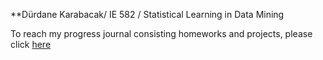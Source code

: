 **Dürdane Karabacak/ IE 582 / Statistical Learning in Data Mining 

To reach my progress journal consisting homeworks and projects, please click [here](https://bu-ie-582.github.io/fall19-DurdaneKarabacak/)

